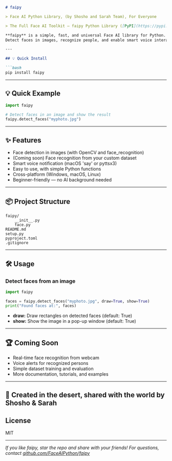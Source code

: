 ````markdown
# faipy

> Face AI Python Library, (by Shosho and Sarah Team), For Everyone

> The Full Face AI Toolkit — faipy Python Library ([PyPI](https://pypi.org/project/faipy/))

**faipy** is a simple, fast, and universal Face AI library for Python.  
Detect faces in images, recognize people, and enable smart voice interaction — in just two lines!

---

## 💡 Quick Install

```bash
pip install faipy
````

---

## 💡 Quick Example

```python
import faipy

# Detect faces in an image and show the result
faipy.detect_faces("myphoto.jpg")
```

---

## ✨ Features

* Face detection in images (with OpenCV and face\_recognition)
* (Coming soon) Face recognition from your custom dataset
* Smart voice notification (macOS 'say' or pyttsx3)
* Easy to use, with simple Python functions
* Cross-platform (Windows, macOS, Linux)
* Beginner-friendly — no AI background needed

---

## 📦 Project Structure

```
faipy/
    __init__.py
    face.py
README.md
setup.py
pyproject.toml
.gitignore
```

---

## 🛠️ Usage

### Detect faces from an image

```python
import faipy

faces = faipy.detect_faces("myphoto.jpg", draw=True, show=True)
print("Found faces at:", faces)
```

* **draw:** Draw rectangles on detected faces (default: True)
* **show:** Show the image in a pop-up window (default: True)

---

## 🏆 Coming Soon

* Real-time face recognition from webcam
* Voice alerts for recognized persons
* Simple dataset training and evaluation
* More documentation, tutorials, and examples

---

## 🎉 Created in the desert, shared with the world by Shosho & Sarah

## License

MIT

---

*If you like faipy, star the repo and share with your friends! For questions, contact [github.com/FaceAIPython/faipy](https://github.com/FaceAIPython/faipy)*

```
